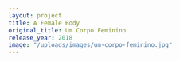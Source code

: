 ```yaml
---
layout: project
title: A Female Body
original_title: Um Corpo Feminino
release_year: 2018
image: "/uploads/images/um-corpo-feminino.jpg"
---
```

